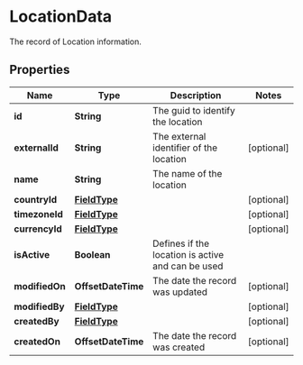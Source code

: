 

# LocationData

The record of Location information.

## Properties

| Name | Type | Description | Notes |
|------------ | ------------- | ------------- | -------------|
|**id** | **String** | The guid to identify the location |  |
|**externalId** | **String** | The external identifier of the location |  [optional] |
|**name** | **String** | The name of the location |  |
|**countryId** | [**FieldType**](FieldType.md) |  |  [optional] |
|**timezoneId** | [**FieldType**](FieldType.md) |  |  [optional] |
|**currencyId** | [**FieldType**](FieldType.md) |  |  [optional] |
|**isActive** | **Boolean** | Defines if the location is active and can be used |  |
|**modifiedOn** | **OffsetDateTime** | The date the record was updated |  [optional] |
|**modifiedBy** | [**FieldType**](FieldType.md) |  |  [optional] |
|**createdBy** | [**FieldType**](FieldType.md) |  |  [optional] |
|**createdOn** | **OffsetDateTime** | The date the record was created |  [optional] |



